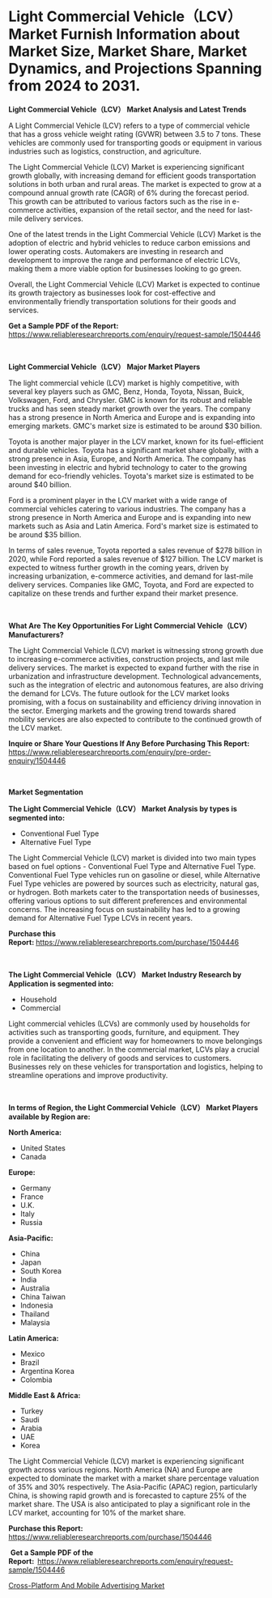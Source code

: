 <p><h1>Light Commercial Vehicle（LCV） Market Furnish Information about Market Size, Market Share, Market Dynamics, and Projections Spanning from 2024 to 2031.</h1></p><p><strong>Light Commercial Vehicle（LCV） Market Analysis and Latest Trends</strong></p>
<p><p>A Light Commercial Vehicle (LCV) refers to a type of commercial vehicle that has a gross vehicle weight rating (GVWR) between 3.5 to 7 tons. These vehicles are commonly used for transporting goods or equipment in various industries such as logistics, construction, and agriculture.</p><p>The Light Commercial Vehicle (LCV) Market is experiencing significant growth globally, with increasing demand for efficient goods transportation solutions in both urban and rural areas. The market is expected to grow at a compound annual growth rate (CAGR) of 6% during the forecast period. This growth can be attributed to various factors such as the rise in e-commerce activities, expansion of the retail sector, and the need for last-mile delivery services.</p><p>One of the latest trends in the Light Commercial Vehicle (LCV) Market is the adoption of electric and hybrid vehicles to reduce carbon emissions and lower operating costs. Automakers are investing in research and development to improve the range and performance of electric LCVs, making them a more viable option for businesses looking to go green.</p><p>Overall, the Light Commercial Vehicle (LCV) Market is expected to continue its growth trajectory as businesses look for cost-effective and environmentally friendly transportation solutions for their goods and services.</p></p>
<p><strong>Get a Sample PDF of the Report:&nbsp;</strong> <a href="https://www.reliableresearchreports.com/enquiry/request-sample/1504446">https://www.reliableresearchreports.com/enquiry/request-sample/1504446</a></p>
<p>&nbsp;</p>
<p><strong>Light Commercial Vehicle（LCV） Major Market Players</strong></p>
<p><p>The light commercial vehicle (LCV) market is highly competitive, with several key players such as GMC, Benz, Honda, Toyota, Nissan, Buick, Volkswagen, Ford, and Chrysler. GMC is known for its robust and reliable trucks and has seen steady market growth over the years. The company has a strong presence in North America and Europe and is expanding into emerging markets. GMC's market size is estimated to be around $30 billion.</p><p>Toyota is another major player in the LCV market, known for its fuel-efficient and durable vehicles. Toyota has a significant market share globally, with a strong presence in Asia, Europe, and North America. The company has been investing in electric and hybrid technology to cater to the growing demand for eco-friendly vehicles. Toyota's market size is estimated to be around $40 billion.</p><p>Ford is a prominent player in the LCV market with a wide range of commercial vehicles catering to various industries. The company has a strong presence in North America and Europe and is expanding into new markets such as Asia and Latin America. Ford's market size is estimated to be around $35 billion.</p><p>In terms of sales revenue, Toyota reported a sales revenue of $278 billion in 2020, while Ford reported a sales revenue of $127 billion. The LCV market is expected to witness further growth in the coming years, driven by increasing urbanization, e-commerce activities, and demand for last-mile delivery services. Companies like GMC, Toyota, and Ford are expected to capitalize on these trends and further expand their market presence.</p></p>
<p>&nbsp;</p>
<p><strong>What Are The Key Opportunities For Light Commercial Vehicle（LCV） Manufacturers?</strong></p>
<p><p>The Light Commercial Vehicle (LCV) market is witnessing strong growth due to increasing e-commerce activities, construction projects, and last mile delivery services. The market is expected to expand further with the rise in urbanization and infrastructure development. Technological advancements, such as the integration of electric and autonomous features, are also driving the demand for LCVs. The future outlook for the LCV market looks promising, with a focus on sustainability and efficiency driving innovation in the sector. Emerging markets and the growing trend towards shared mobility services are also expected to contribute to the continued growth of the LCV market.</p></p>
<p><strong>Inquire or Share Your Questions If Any Before Purchasing This Report:</strong> <a href="https://www.reliableresearchreports.com/enquiry/pre-order-enquiry/1504446">https://www.reliableresearchreports.com/enquiry/pre-order-enquiry/1504446</a></p>
<p>&nbsp;</p>
<p><strong>Market Segmentation</strong></p>
<p><strong>The Light Commercial Vehicle（LCV） Market Analysis by types is segmented into:</strong></p>
<p><ul><li>Conventional Fuel Type</li><li>Alternative Fuel Type</li></ul></p>
<p><p>The Light Commercial Vehicle (LCV) market is divided into two main types based on fuel options - Conventional Fuel Type and Alternative Fuel Type. Conventional Fuel Type vehicles run on gasoline or diesel, while Alternative Fuel Type vehicles are powered by sources such as electricity, natural gas, or hydrogen. Both markets cater to the transportation needs of businesses, offering various options to suit different preferences and environmental concerns. The increasing focus on sustainability has led to a growing demand for Alternative Fuel Type LCVs in recent years.</p></p>
<p><strong>Purchase this Report:&nbsp;</strong><a href="https://www.reliableresearchreports.com/purchase/1504446">https://www.reliableresearchreports.com/purchase/1504446</a></p>
<p>&nbsp;</p>
<p><strong>The Light Commercial Vehicle（LCV） Market Industry Research by Application is segmented into:</strong></p>
<p><ul><li>Household</li><li>Commercial</li></ul></p>
<p><p>Light commercial vehicles (LCVs) are commonly used by households for activities such as transporting goods, furniture, and equipment. They provide a convenient and efficient way for homeowners to move belongings from one location to another. In the commercial market, LCVs play a crucial role in facilitating the delivery of goods and services to customers. Businesses rely on these vehicles for transportation and logistics, helping to streamline operations and improve productivity.</p></p>
<p>&nbsp;</p>
<p><strong>In terms of Region, the Light Commercial Vehicle（LCV） Market Players available by Region are:</strong></p>
<p>
    <p> <strong> North America: </strong>
        <ul>
            <li>United States</li>
            <li>Canada</li>
        </ul>
        </p> 
    <p> <strong> Europe: </strong>
        <ul>
            <li>Germany</li>
            <li>France</li>
            <li>U.K.</li>
            <li>Italy</li>
            <li>Russia</li>
        </ul>
        </p> 
    <p> <strong> Asia-Pacific: </strong>
        <ul>
            <li>China</li>
            <li>Japan</li>
            <li>South Korea</li>
            <li>India</li>
            <li>Australia</li>
            <li>China Taiwan</li>
            <li>Indonesia</li>
            <li>Thailand</li>
            <li>Malaysia</li>
        </ul>
        </p> 
    <p> <strong> Latin America: </strong>
        <ul>
            <li>Mexico</li>
            <li>Brazil</li>
            <li>Argentina Korea</li>
            <li>Colombia</li>
        </ul>
        </p> 
    <p> <strong> Middle East & Africa: </strong>
        <ul>
            <li>Turkey</li>
            <li>Saudi</li>
            <li>Arabia</li>
            <li>UAE</li>
            <li>Korea</li>
        </ul>
    </p>
    </p>
<p><p>The Light Commercial Vehicle (LCV) market is experiencing significant growth across various regions. North America (NA) and Europe are expected to dominate the market with a market share percentage valuation of 35% and 30% respectively. The Asia-Pacific (APAC) region, particularly China, is showing rapid growth and is forecasted to capture 25% of the market share. The USA is also anticipated to play a significant role in the LCV market, accounting for 10% of the market share.</p></p>
<p><strong>Purchase this Report: </strong><a href="https://www.reliableresearchreports.com/purchase/1504446">https://www.reliableresearchreports.com/purchase/1504446</a></p>
<p>&nbsp;<strong>Get a Sample PDF of the Report:&nbsp;&nbsp;</strong><a href="https://www.reliableresearchreports.com/enquiry/request-sample/1504446">https://www.reliableresearchreports.com/enquiry/request-sample/1504446</a></p>
<p><strong></strong></p>
<p><p><a href="https://github.com/lataunyatinikmelvin59ilbd0dv/Market-Research-Report-List-1/blob/main/cross-platform-and-mobile-advertising-market.md">Cross-Platform And Mobile Advertising Market</a></p></p>